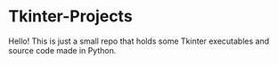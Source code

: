 # Tkinter-Projects

Hello! This is just a small repo that holds some Tkinter executables and source code made in Python.
